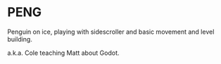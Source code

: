 # PENG

Penguin on ice, playing with sidescroller and basic movement and level building.

a.k.a. Cole teaching Matt about Godot.
